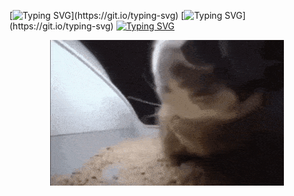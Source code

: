 [![Typing SVG](https://readme-typing-svg.demolab.com/?lines=if+(ivnktrv.Condition.Tired())+{)](https://git.io/typing-svg)
[![Typing SVG](https://readme-typing-svg.demolab.com/?lines=ivnktrv.Action.rest();)](https://git.io/typing-svg)
[![Typing SVG](https://readme-typing-svg.demolab.com/?lines=})](https://git.io/typing-svg)
<center>
    <img src="img/chipi-chipi-chapa-chapa.gif">
</center>